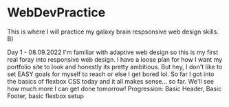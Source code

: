 # WebDevPractice
This is where I will practice my galaxy brain respsonsive web design skills. B)

Day 1 - 08.09.2022
I'm familiar with adaptive web design so this is my first real foray into responsive web design. I have a loose plan for how I want my portfolio site to look and honestly its pretty ambitious. 
But hey, I don't like to set EASY goals for myself to reach or else I get bored lol. So far I got into the basics of flexbox CSS today and it all makes sense...  so far. We'll see how much more I can get done tomorrow! 
Progression: Basic Header, Basic Footer, basic flexbox setup
